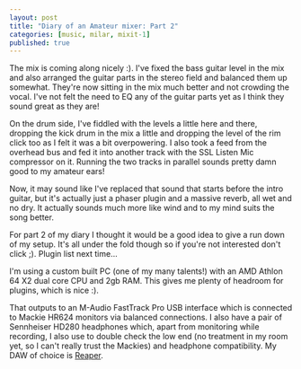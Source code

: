 ```yaml
---
layout: post
title: "Diary of an Amateur mixer: Part 2"
categories: [music, milar, mixit-1]
published: true
---
```


The mix is coming along nicely :). I've fixed the bass guitar level in the mix and also arranged the guitar parts in the stereo field and balanced them up somewhat. They're now sitting in the mix much better and not crowding the vocal. I've not felt the need to EQ any of the guitar parts yet as I think they sound great as they are!

On the drum side, I've fiddled with the levels a little here and there, dropping the kick drum in the mix a little and dropping the level of the rim click too as I felt it was a bit overpowering. I also took a feed from the overhead bus and fed it into another track with the SSL Listen Mic compressor on it. Running the two tracks in parallel sounds pretty damn good to my amateur ears!

Now, it may sound like I've replaced that sound that starts before the intro guitar, but it's actually just a phaser plugin and a massive reverb, all wet and no dry. It actually sounds much more like wind and to my mind suits the song better.

<object type="application/x-shockwave-flash" width="420" height="15"
data="http://www.pixelhum.com/xspf_player_slim.swf?song_url=http://www.pixelhum.com/downloads/music/milar/SLB_2007-08-23.mp3&song_title=Simple Little Bird, Mix 2">
<param name="movie" 
value="http://www.pixelhum.com/xspf_player_slim.swf?song_url=http://www.pixelhum.com/downloads/music/milar/SLB_2007-08-23.mp3&song_title=Simple Little Bird, Mix 2" />
</object>

For part 2 of my diary I thought it would be a good idea to give a run down of my setup. It's all under the fold though so if you're not interested don't click ;). Plugin list next time...

<!-- more -->

I'm using a custom built PC (one of my many talents!) with an AMD Athlon 64 X2 dual core CPU and 2gb RAM. This gives me plenty of headroom for plugins, which is nice :).

That outputs to an M-Audio FastTrack Pro USB interface which is connected to Mackie HR624 monitors via balanced connections. I also have a pair of Sennheiser HD280 headphones which, apart from monitoring while recording, I also use to double check the low end (no treatment in my room yet, so I can't really trust the Mackies) and headphone compatibility. My DAW of choice is [Reaper](http://www.reaperaudio.com/).
